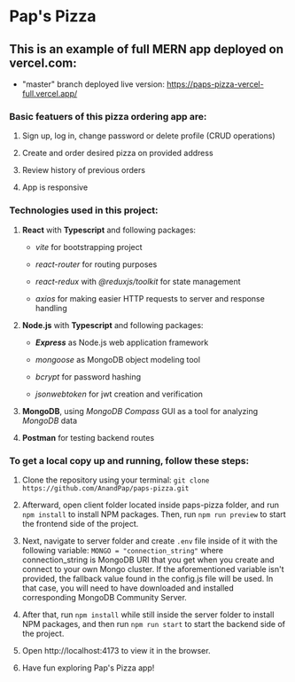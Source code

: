 # Pap's Pizza

## This is an example of full MERN app deployed on vercel.com:

- "master" branch deployed live version: https://paps-pizza-vercel-full.vercel.app/

### Basic featuers of this pizza ordering app are:

1.  Sign up, log in, change password or delete profile (CRUD operations)

2.  Create and order desired pizza on provided address

3.  Review history of previous orders

4.  App is responsive

### Technologies used in this project:

1. **React** with **Typescript** and following packages:

   - _vite_ for bootstrapping project

   - _react-router_ for routing purposes

   - _react-redux_ with _@reduxjs/toolkit_ for state management

   - _axios_ for making easier HTTP requests to server and response handling

2. **Node.js** with **Typescript** and following packages:

   - **_Express_** as Node.js web application framework

   - _mongoose_ as MongoDB object modeling tool

   - _bcrypt_ for password hashing

   - _jsonwebtoken_ for jwt creation and verification

3. **MongoDB**, using _MongoDB Compass_ GUI as a tool for analyzing _MongoDB_ data

4. **Postman** for testing backend routes

### To get a local copy up and running, follow these steps:

1.  Clone the repository using your terminal: `git clone https://github.com/AnandPap/paps-pizza.git`

2.  Afterward, open client folder located inside paps-pizza folder, and run `npm install` to install NPM packages. Then, run `npm run preview` to start the frontend side of the project.

3.  Next, navigate to server folder and create `.env` file inside of it with the following variable: `MONGO = "connection_string"` where connection_string is MongoDB URI that you get when you create and connect to your own Mongo cluster. If the aforementioned variable isn't provided, the fallback value found in the config.js file will be used. In that case, you will need to have downloaded and installed corresponding MongoDB Community Server.

4.  After that, run `npm install` while still inside the server folder to install NPM packages, and then run `npm run start` to start the backend side of the project.

5.  Open http://localhost:4173 to view it in the browser.

6.  Have fun exploring Pap's Pizza app!
